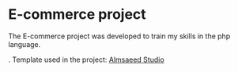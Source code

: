 # E-commerce project

The E-commerce project was developed to train my skills in the php language.

.
Template used in the project: [Almsaeed Studio](https://almsaeedstudio.com)